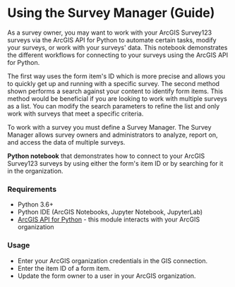 # Using the Survey Manager (Guide)

As a survey owner, you may want to work with your ArcGIS Survey123 surveys via the ArcGIS API for Python to automate certain tasks, modify your surveys, or work with your surveys' data. This notebook demonstrates the different workflows for connecting to your surveys using the ArcGIS API for Python.

The first way uses the form item's ID which is more precise and allows you to quickly get up and running with a specific survey. The second method shown performs a search against your content to identify form items. This method would be beneficial if you are looking to work with multiple surveys as a list. You can modify the search parameters to refine the list and only work with surveys that meet a specific criteria.

To work with a survey you must define a Survey Manager. The Survey Manager allows survey owners and administrators to analyze, report on, and access the data of multiple surveys.

**Python notebook** that demonstrates how to connect to your ArcGIS Survey123 surveys by using either the form's item ID or by searching for it in the organization.

### Requirements
- Python 3.6+
- Python IDE (ArcGIS Notebooks, Jupyter Notebook, JupyterLab)
- [ArcGIS API for Python](https://developers.arcgis.com/python/) - this module interacts with your ArcGIS organization

### Usage
- Enter your ArcGIS organization credentials in the GIS connection.
- Enter the item ID of a form item.
- Update the form owner to a user in your ArcGIS organization. 
